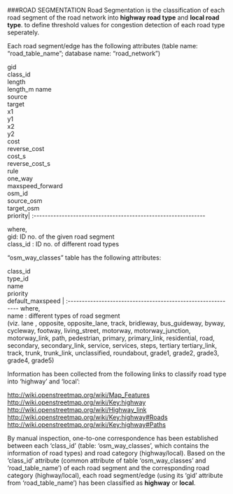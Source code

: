 ###ROAD SEGMENTATION
Road Segmentation is the classification of each road segment of the road network into **highway road type** and **local road type**. 
to define threshold values for congestion detection of each road type seperately.

Each road segment/edge has the following attributes (table name: “road_table_name”; database name: “road_network”)


 gid</br>class_id</br>length</br>length_m name</br>source</br>target</br>x1</br>y1</br>x2</br>y2</br>cost</br>reverse_cost</br>cost_s</br>reverse_cost_s</br>rule</br>one_way</br>maxspeed_forward</br>osm_id</br>source_osm</br>target_osm</br>priority|
 :-------------------------------------------------------------

where,</br>
gid: ID no. of the given road segment </br>
class_id : ID no. of different road types  

“osm_way_classes” table has the following attributes:

class_id</br>type_id</br>name</br>priority</br>default_maxspeed |
:------------------------------------------------------------
where,</br>
name : different types of road segment </br> 
(viz. lane , opposite, opposite_lane, track, bridleway, bus_guideway, byway, cycleway, footway, living_street, motorway, motorway_junction, motorway_link, path, pedestrian, primary, primary_link, residential, road, secondary, secondary_link, service, services, steps, tertiary tertiary_link, track, trunk, trunk_link, unclassified, roundabout, grade1, grade2, grade3, grade4, grade5)

Information has been collected from the following links to classify road type into ‘highway’ and ‘local’:

http://wiki.openstreetmap.org/wiki/Map_Features
http://wiki.openstreetmap.org/wiki/Key:highway
http://wiki.openstreetmap.org/wiki/Highway_link
http://wiki.openstreetmap.org/wiki/Key:highway#Roads
http://wiki.openstreetmap.org/wiki/Key:highway#Paths

By manual inspection, one-to-one correspondence has been established between each ‘class_id’ (table: ‘osm_way_classes’, which contains the information of road types)  and road category (highway/local). 
Based on the ‘class_id’ attribute (common attribute of table ‘osm_way_classes’ and ‘road_table_name’) of each road segment and the corresponding road category (highway/local), each road segment/edge (using its ‘gid’ attribute from ‘road_table_name’) has been classified as **highway** or **local**.



